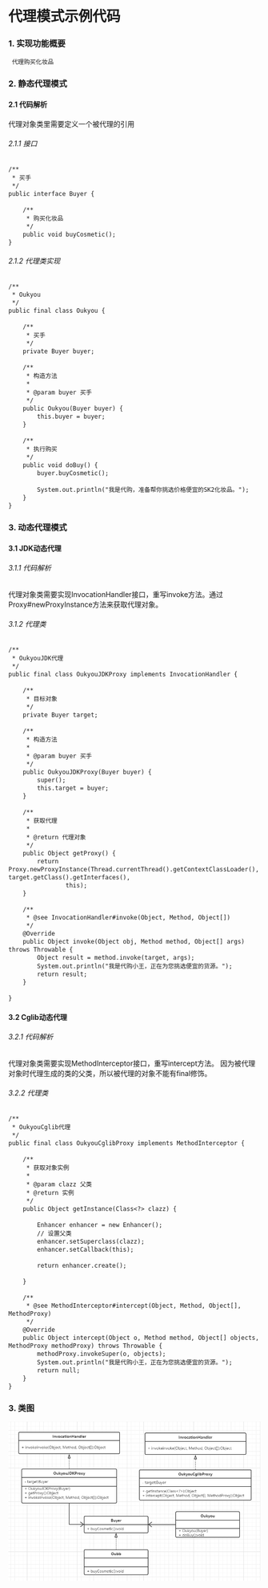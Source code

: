 # 代理模式示例代码

### 1. 实现功能概要
  
     代理购买化妆品

### 2. 静态代理模式
#### 2.1 代码解析
  代理对象类里需要定义一个被代理的引用
 
###### 2.1.1 接口
```
/**
 * 买手
 */
public interface Buyer {
	
	/**
	 * 购买化妆品
	 */
	public void buyCosmetic();
}
```

###### 2.1.2 代理类实现
```
/**
 * Oukyou
 */
public final class Oukyou {

	/**
	 * 买手
	 */
	private Buyer buyer;

	/**
	 * 构造方法
	 * 
	 * @param buyer 买手
	 */
	public Oukyou(Buyer buyer) {
		this.buyer = buyer;
	}

	/**
	 * 执行购买
	 */
	public void doBuy() {
		buyer.buyCosmetic();

		System.out.println("我是代购，准备帮你挑选价格便宜的SK2化妆品。");
	}
}
```

### 3. 动态代理模式
#### 3.1 JDK动态代理
###### 3.1.1 代码解析
   代理对象类需要实现InvocationHandler接口，重写invoke方法。通过 Proxy#newProxyInstance方法来获取代理对象。

###### 3.1.2 代理类
```
/**
 * OukyouJDK代理
 */
public final class OukyouJDKProxy implements InvocationHandler {

	/**
	 * 目标对象
	 */
	private Buyer target;

	/**
	 * 构造方法
	 * 
	 * @param buyer 买手
	 */
	public OukyouJDKProxy(Buyer buyer) {
		super();
		this.target = buyer;
	}

	/**
	 * 获取代理
	 * 
	 * @return 代理对象
	 */
	public Object getProxy() {
		return Proxy.newProxyInstance(Thread.currentThread().getContextClassLoader(), target.getClass().getInterfaces(),
				this);
	}

	/**
	 * @see InvocationHandler#invoke(Object, Method, Object[])
	 */
	@Override
	public Object invoke(Object obj, Method method, Object[] args) throws Throwable {
		Object result = method.invoke(target, args);
		System.out.println("我是代购小王，正在为您挑选便宜的货源。");
		return result;
	}

}
```

#### 3.2 Cglib动态代理
###### 3.2.1 代码解析
   代理对象类需要实现MethodInterceptor接口，重写intercept方法。
   因为被代理对象时代理生成的类的父类，所以被代理的对象不能有final修饰。

###### 3.2.2 代理类
```
/**
 * OukyouCglib代理
 */
public final class OukyouCglibProxy implements MethodInterceptor {

	/**
	 * 获取对象实例
	 * 
	 * @param clazz 父类
	 * @return 实例
	 */
	public Object getInstance(Class<?> clazz) {

		Enhancer enhancer = new Enhancer();
		// 设置父类
		enhancer.setSuperclass(clazz);
		enhancer.setCallback(this);

		return enhancer.create();

	}

	/**
	 * @see MethodInterceptor#intercept(Object, Method, Object[], MethodProxy)
	 */
	@Override
	public Object intercept(Object o, Method method, Object[] objects, MethodProxy methodProxy) throws Throwable {
		methodProxy.invokeSuper(o, objects);
		System.out.println("我是代购小王，正在为您挑选便宜的货源。");
		return null;
	}
}

```

### 3. 类图

![类图](class.png)



